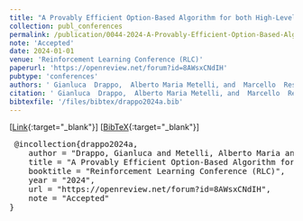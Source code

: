 ```yaml
---
title: "A Provably Efficient Option-Based Algorithm for both High-Level and Low-Level Learning"
collection: publ_conferences
permalink: /publication/0044-2024-A-Provably-Efficient-Option-Based-Algorithm-for-both-High-Level-and-Low-Level-Learning
note: 'Accepted'
date: 2024-01-01
venue: 'Reinforcement Learning Conference (RLC)'
paperurl: 'https://openreview.net/forum?id=8AWsxCNdIH'
pubtype: 'conferences'
authors: ' Gianluca  Drappo,  Alberto Maria Metelli, and  Marcello  Restelli'
citation: ' Gianluca  Drappo,  Alberto Maria Metelli, and  Marcello  Restelli&quot;A Provably Efficient Option-Based Algorithm for both High-Level and Low-Level Learning.&quot; Reinforcement Learning Conference (RLC), 2024'
bibtexfile: '/files/bibtex/drappo2024a.bib'
---
```

 [[Link](https://openreview.net/forum?id=8AWsxCNdIH){:target="_blank"}] [[BibTeX](/files/bibtex/drappo2024a.bib){:target="_blank"}] 
<pre> @incollection{drappo2024a,
    author = "Drappo, Gianluca and Metelli, Alberto Maria and Restelli, Marcello",
    title = "A Provably Efficient Option-Based Algorithm for both High-Level and Low-Level Learning",
    booktitle = "Reinforcement Learning Conference (RLC)",
    year = "2024",
    url = "https://openreview.net/forum?id=8AWsxCNdIH",
    note = "Accepted"
} </pre>
